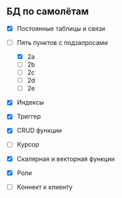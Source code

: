 ## БД по самолётам
- [x] Постоянные таблицы и связи
- [ ] Пять пунктов с подзапросами
  - [x] 2a
  - [ ] 2b
  - [ ] 2c
  - [ ] 2d
  - [ ] 2e
- [x] Индексы
- [x] Триггер
- [x] CRUD функции
- [ ] Курсор
- [x] Скалярная и векторная функции
- [x] Роли

- [ ] Коннект к клиенту
